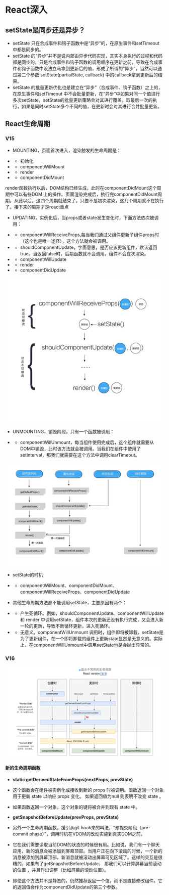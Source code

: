 # React深入

## setState是同步还是异步？

- setState 只在合成事件和钩子函数中是“异步”的，在原生事件和setTimeout 中都是同步的。
- setState 的“异步”并不是说内部由异步代码实现，其实本身执行的过程和代码都是同步的，只是合成事件和钩子函数的调用顺序在更新之前，导致在合成事件和钩子函数中没法立马拿到更新后的值，形成了所谓的“异步”，当然可以通过第二个参数 setState(partialState, callback) 中的callback拿到更新后的结果。
- setState 的批量更新优化也是建立在“异步”（合成事件、钩子函数）之上的，在原生事件和setTimeout 中不会批量更新，在“异步”中如果对同一个值进行多次setState，setState的批量更新策略会对其进行覆盖，取最后一次的执行，如果是同时setState多个不同的值，在更新时会对其进行合并批量更新。

## React生命周期

### V15

- MOUNTING，页面首次进入，渲染触发的生命周期是：

- - 初始化
- - componentWillMount
- - render
- - componentDidMount

render函数执行以后，DOM结构已经生成，此时在componentDidMount这个周期中可以有些DOM 上的操作。页面渲染完成后，执行完componentDidMount周期，从此以后，这四个周期就结束了。只要不是初次渲染，这几个周期就不在执行了。接下来的周期才是react重点

- UPDATING，实例化后，当props或者state发生变化时，下面方法依次被调用：

- - componentWillReceiveProps,每当我们通过父组件更新子组件props时（这个也是唯一途径），这个方法就会被调用。
- - shouldComponentUpdate，字面意思，是否应该更新组件，默认返回true。当返回false时，后期函数就不会调用，组件不会在次渲染。
- - componentWillUpdate
- - render
- - componentDidUpdate

![update](https://github.com/ChesterBu/Blog/blob/master/img/reactImg/lifecycle2.jpg?raw=true)

- UNMOUNTING，销毁阶段，只有一个函数被调用：

- - componentWillUnmount，每当组件使用完成后，这个组件就需要从DOM中销毁，此时该方法就会被调用。当我们在组件中使用了setInterval，那我们就需要在这个方法中调用clearTimeout。

![lifecycle](https://github.com/ChesterBu/Blog/blob/master/img/reactImg/lifecycle1.jpg?raw=true)

- setState的时机

- - componentWillMount、componentDidMount、componentWillReceiveProps、componentDidUpdate

- 其他生命周期方法都不能调用setState，主要原因有两个：

- - 产生死循环。例如，shouldComponentUpdate、componentWillUpdate 和 render 中调用setState，组件本次的更新还没有执行完成，又会进入新一轮的更新，导致不断循环更新，进入死循环。

- - 无意义。componentWillUnmount 调用时，组件即将被卸载，setState是为了更新组件，在一个即将卸载的组件上更新state显然是无意义的。实际上，在componentWillUnmount中调用setState也是会抛出异常的。

### V16

![lifecycle](https://github.com/ChesterBu/Blog/blob/master/img/reactImg/lifecycleV16.png?raw=true)

#### 新的生命周期函数

- **static getDerivedStateFromProps(nextProps, prevState)**

- 这个函数会在组件被实例化或接收到新的 props 时被调用。函数返回一个对象用于更新 state 以响应 props 变化。 如果返回值为null 则表明不改变 state 。

- 如果函数返回一个对象，这个对象的键将被合并到现有 state 中。

- **getSnapshotBeforeUpdate(prevProps, prevState)**

- 另外一个生命周期函数，援引从git hook来的叫法，“预提交阶段（pre-commit phase）”，调用时机在VDOM的改动实施到真实DOM之前。

- 它在我们需要读取当前DOM的状态的时候很有用。比如说，我们有一个聊天应用，新的消息会被添加到屏幕顶部。当用户正在向下滚动的时候，一个新的消息被添加到屏幕顶部，新消息就被滚动出屏幕可见区域了。这样的交互是很糟的。如果有了getSnapshotBeforeUpdate， 那我们可以计算屏幕当前滚动的位置 ，并且作出调整（比如屏幕的滚动位置）。

- 即使这个方法并不是静态的，仍然推荐返回一个值，而不是直接修改组件。它的返回值会作为componentDidUpdate的第三个参数。

